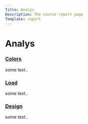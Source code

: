 ```yaml
---
Title: Analys
Description: The course report page
Template: report
---
```


Analys
==================

<div class="kmom-box">
    <a href="analysis/01_colors"><h3>Colors</h3></a>
    <p>some text..</p>
</div>

<div class="kmom-box">
    <a href="analysis/02_load"><h3>Load</h3></a>
    <p>some text..</p>
</div>

<div class="kmom-box">
    <a href="analysis/03_design_principles"><h3>Design</h3></a>
    <p>some text..</p>
</div>
